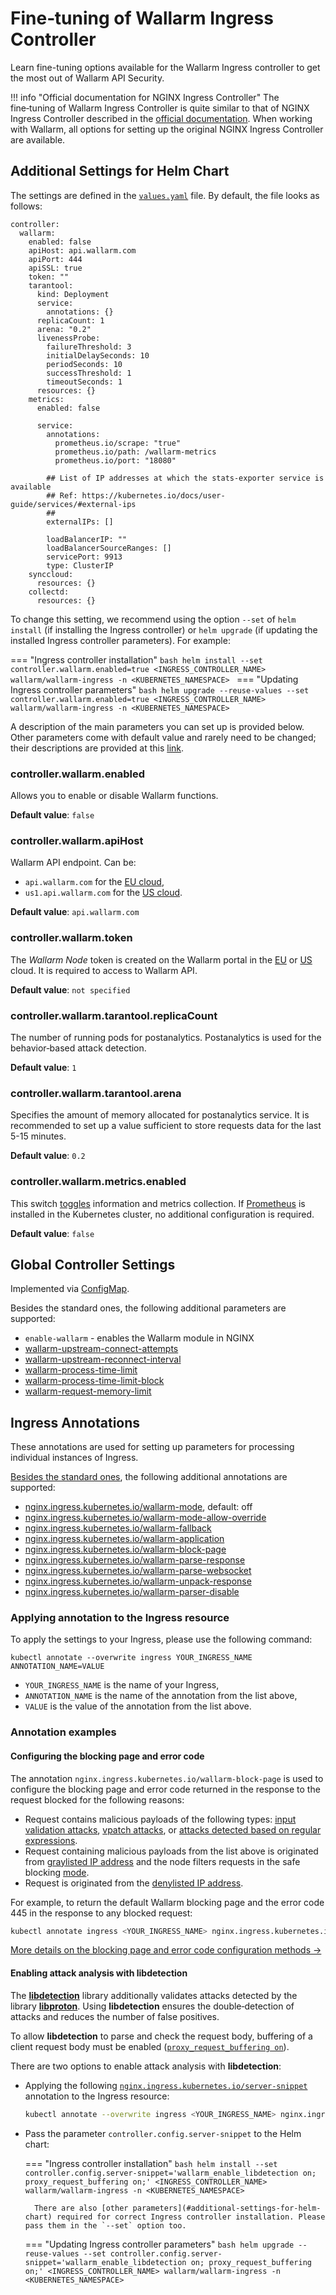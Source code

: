 [link-helm-chart-details]:  https://github.com/wallarm/ingress-chart#configuration

# Fine‑tuning of Wallarm Ingress Controller

Learn fine-tuning options available for the Wallarm Ingress controller to get the most out of Wallarm API Security.

!!! info "Official documentation for NGINX Ingress Controller"
    The fine‑tuning of Wallarm Ingress Controller is quite similar to that of NGINX Ingress Controller described in the [official documentation](https://kubernetes.github.io/ingress-nginx/user-guide/nginx-configuration/). When working with Wallarm, all options for setting up the original NGINX Ingress Controller are available.

## Additional Settings for Helm Chart

The settings are defined in the [`values.yaml`](https://github.com/wallarm/ingress-chart/blob/master/wallarm-ingress/values.yaml) file. By default, the file looks as follows:

```
controller:
  wallarm:
    enabled: false
    apiHost: api.wallarm.com
    apiPort: 444
    apiSSL: true
    token: ""
    tarantool:
      kind: Deployment
      service:
        annotations: {}
      replicaCount: 1
      arena: "0.2"
      livenessProbe:
        failureThreshold: 3
        initialDelaySeconds: 10
        periodSeconds: 10
        successThreshold: 1
        timeoutSeconds: 1
      resources: {}
    metrics:
      enabled: false

      service:
        annotations:
          prometheus.io/scrape: "true"
          prometheus.io/path: /wallarm-metrics
          prometheus.io/port: "18080"

        ## List of IP addresses at which the stats-exporter service is available
        ## Ref: https://kubernetes.io/docs/user-guide/services/#external-ips
        ##
        externalIPs: []

        loadBalancerIP: ""
        loadBalancerSourceRanges: []
        servicePort: 9913
        type: ClusterIP
    synccloud:
      resources: {}
    collectd:
      resources: {}
```

To change this setting, we recommend using the option `--set` of `helm install` (if installing the Ingress controller) or `helm upgrade` (if updating the installed Ingress controller parameters). For example:

=== "Ingress controller installation"
    ```bash
    helm install --set controller.wallarm.enabled=true <INGRESS_CONTROLLER_NAME> wallarm/wallarm-ingress -n <KUBERNETES_NAMESPACE>
    ```
=== "Updating Ingress controller parameters"
    ```bash
    helm upgrade --reuse-values --set controller.wallarm.enabled=true <INGRESS_CONTROLLER_NAME> wallarm/wallarm-ingress -n <KUBERNETES_NAMESPACE>
    ```

A description of the main parameters you can set up is provided below. Other parameters come with default value and rarely need to be changed; their descriptions are provided at this [link][link-helm-chart-details].

### controller.wallarm.enabled

Allows you to enable or disable Wallarm functions.

**Default value**: `false`

### controller.wallarm.apiHost

Wallarm API endpoint. Can be:
* `api.wallarm.com` for the [EU cloud](../about-wallarm/overview.md#eu-cloud),
* `us1.api.wallarm.com` for the [US cloud](../about-wallarm/overview.md#us-cloud).

**Default value**: `api.wallarm.com`

### controller.wallarm.token

The *Wallarm Node* token is created on the Wallarm portal in the [EU](https://my.wallarm.com/nodes) or [US](https://us1.my.wallarm.com/nodes) cloud. It is required to access to Wallarm API.

**Default value**: `not specified`

### controller.wallarm.tarantool.replicaCount

The number of running pods for postanalytics. Postanalytics is used for the behavior‑based attack detection.

**Default value**: `1`

### controller.wallarm.tarantool.arena

Specifies the amount of memory allocated for postanalytics service. It is recommended to set up a value sufficient to store requests data for the last 5-15 minutes.

**Default value**: `0.2`

### controller.wallarm.metrics.enabled

This switch [toggles](configuration-guides/wallarm-ingress-controller/best-practices/ingress-controller-monitoring.md) information and metrics collection. If [Prometheus](https://github.com/helm/charts/tree/master/stable/prometheus) is installed in the Kubernetes cluster, no additional configuration is required.

**Default value**: `false`

## Global Controller Settings 

Implemented via [ConfigMap](https://kubernetes.github.io/ingress-nginx/user-guide/nginx-configuration/configmap/).

Besides the standard ones, the following additional parameters are supported:

* `enable-wallarm` - enables the Wallarm module in NGINX
* [wallarm-upstream-connect-attempts](configure-parameters-en.md#wallarm_tarantool_upstream)
* [wallarm-upstream-reconnect-interval](configure-parameters-en.md#wallarm_tarantool_upstream)
* [wallarm-process-time-limit](configure-parameters-en.md#wallarm_process_time_limit)
* [wallarm-process-time-limit-block](configure-parameters-en.md#wallarm_process_time_limit_block)
* [wallarm-request-memory-limit](configure-parameters-en.md#wallarm_request_memory_limit)

## Ingress Annotations

These annotations are used for setting up parameters for processing individual instances of Ingress.

[Besides the standard ones](https://kubernetes.github.io/ingress-nginx/user-guide/nginx-configuration/annotations/), the following additional annotations are supported:

* [nginx.ingress.kubernetes.io/wallarm-mode](configure-parameters-en.md#wallarm_mode), default: off
* [nginx.ingress.kubernetes.io/wallarm-mode-allow-override](configure-parameters-en.md#wallarm_mode_allow_override)
* [nginx.ingress.kubernetes.io/wallarm-fallback](configure-parameters-en.md#wallarm_fallback)
* [nginx.ingress.kubernetes.io/wallarm-application](configure-parameters-en.md#wallarm_application)
* [nginx.ingress.kubernetes.io/wallarm-block-page](configure-parameters-en.md#wallarm_block_page)
* [nginx.ingress.kubernetes.io/wallarm-parse-response](configure-parameters-en.md#wallarm_parse_response)
* [nginx.ingress.kubernetes.io/wallarm-parse-websocket](configure-parameters-en.md#wallarm_parse_websocket)
* [nginx.ingress.kubernetes.io/wallarm-unpack-response](configure-parameters-en.md#wallarm_unpack_response)
* [nginx.ingress.kubernetes.io/wallarm-parser-disable](configure-parameters-en.md#wallarm_parser_disable)

### Applying annotation to the Ingress resource

To apply the settings to your Ingress, please use the following command:

```
kubectl annotate --overwrite ingress YOUR_INGRESS_NAME ANNOTATION_NAME=VALUE
```

* `YOUR_INGRESS_NAME` is the name of your Ingress,
* `ANNOTATION_NAME` is the name of the annotation from the list above,
* `VALUE` is the value of the annotation from the list above.

### Annotation examples

#### Configuring the blocking page and error code

The annotation `nginx.ingress.kubernetes.io/wallarm-block-page` is used to configure the blocking page and error code returned in the response to the request blocked for the following reasons:

* Request contains malicious payloads of the following types: [input validation attacks](../about-wallarm/protecting-against-attacks.md#input-validation-attacks), [vpatch attacks](../user-guides/rules/vpatch-rule.md), or [attacks detected based on regular expressions](../user-guides/rules/regex-rule.md).
* Request containing malicious payloads from the list above is originated from [graylisted IP address](../user-guides/ip-lists/graylist.md) and the node filters requests in the safe blocking [mode](configure-wallarm-mode.md).
* Request is originated from the [denylisted IP address](../user-guides/ip-lists/denylist.md).

For example, to return the default Wallarm blocking page and the error code 445 in the response to any blocked request:

``` bash
kubectl annotate ingress <YOUR_INGRESS_NAME> nginx.ingress.kubernetes.io/wallarm-block-page="&/usr/share/nginx/html/wallarm_blocked.html response_code=445 type=attack,acl_ip,acl_source"
```

[More details on the blocking page and error code configuration methods →](configuration-guides/configure-block-page-and-code.md)

#### Enabling attack analysis with libdetection

The [**libdetection**](../about-wallarm/protecting-against-attacks.md#library-libdetection) library additionally validates attacks detected by the library [**libproton**](../about-wallarm/protecting-against-attacks.md#library-libproton). Using **libdetection** ensures the double‑detection of attacks and reduces the number of false positives.

To allow **libdetection** to parse and check the request body, buffering of a client request body must be enabled ([`proxy_request_buffering on`](https://nginx.org/en/docs/http/ngx_http_proxy_module.html#proxy_request_buffering)).

There are two options to enable attack analysis with **libdetection**:

* Applying the following [`nginx.ingress.kubernetes.io/server-snippet`](https://kubernetes.github.io/ingress-nginx/user-guide/nginx-configuration/annotations/#server-snippet) annotation to the Ingress resource:

    ```bash
    kubectl annotate --overwrite ingress <YOUR_INGRESS_NAME> nginx.ingress.kubernetes.io/server-snippet="wallarm_enable_libdetection on; proxy_request_buffering on;"
    ```
* Pass the parameter `controller.config.server-snippet` to the Helm chart:

    === "Ingress controller installation"
        ```bash
        helm install --set controller.config.server-snippet='wallarm_enable_libdetection on; proxy_request_buffering on;' <INGRESS_CONTROLLER_NAME> wallarm/wallarm-ingress -n <KUBERNETES_NAMESPACE>
        ```

        There are also [other parameters](#additional-settings-for-helm-chart) required for correct Ingress controller installation. Please pass them in the `--set` option too.
    === "Updating Ingress controller parameters"
        ```bash
        helm upgrade --reuse-values --set controller.config.server-snippet='wallarm_enable_libdetection on; proxy_request_buffering on;' <INGRESS_CONTROLLER_NAME> wallarm/wallarm-ingress -n <KUBERNETES_NAMESPACE>
        ```